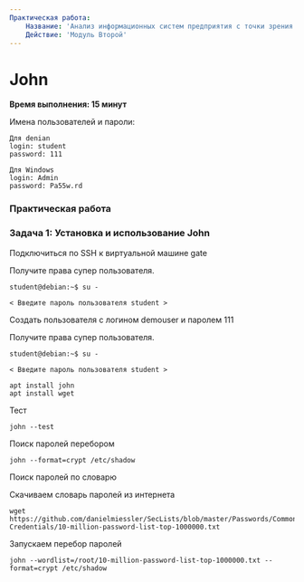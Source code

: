 ```yaml
---
Практическая работа:
    Название: 'Анализ информационных систем предприятия с точки зрения безопасности'
    Действие: 'Модуль Второй'
---
```

# **John**
**Время выполнения: 15 минут**

Имена пользователей и пароли:
```
Для denian
login: student 
password: 111
```
```
Для Windows
login: Admin 
password: Pa55w.rd
```
### **Практическая работа**

### **Задача 1: Установка и использование John**

Подключиться по SSH к виртуальной машине gate

Получите права супер пользователя.

```
student@debian:~$ su -
```
```
< Введите пароль пользователя student >
```

Создать пользователя с логином demouser и паролем 111

Получите права супер пользователя.

```
student@debian:~$ su -
```
```
< Введите пароль пользователя student >
```


```
apt install john
apt install wget
```

Тест
```
john --test
```

Поиск паролей перебором
```
john --format=crypt /etc/shadow
```
Поиск паролей по словарю


Скачиваем словарь паролей из интернета
```
wget https://github.com/danielmiessler/SecLists/blob/master/Passwords/Common-Credentials/10-million-password-list-top-1000000.txt
```
Запускаем перебор паролей
```
john --wordlist=/root/10-million-password-list-top-1000000.txt --format=crypt /etc/shadow
```
